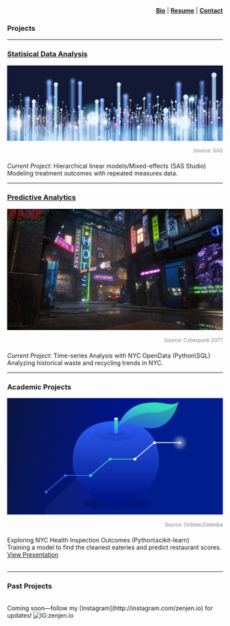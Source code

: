 <p align="right">
  <a href="https://zenjen-devs.github.io/bio"><b>Bio</b></a> |
  <a href="https://zenjen-devs.github.io/pdfs/JenArriaza_Resume.pdf"><b>Resume</b></a> |
    <a href="mailto:jen.arriaza@nyu.edu"><b>Contact</b></a>
  
  </p>


### Projects

---

### [Statisical Data Analysis](/statisticaldataanalysis)

<a href="https://zenjen-devs.github.io/statisticaldataanalysis"><img src="images/dataprofessionals.JPG?raw=true"/></a>
<p align="right"><span style="color:gray; vertical-align: text-top;"><sup>Source: SAS</sup></span></p>
<i>Current Project</i>: Hierarchical linear models/Mixed-effects (SAS Studio)
<br>
Modeling treatment outcomes with repeated measures data.
<br>

---

### [Predictive Analytics](http://example.com/)
<a href="predictiveanalytics.md"><img src="images/civilizationfiction.jpg?raw=true"/></a>
<p align="right"><span style="color:gray; vertical-align: text-top;"><sup>Source: Cyberpunk 2077</sup></span></p>

<i>Current Project</i>: Time-series Analysis with NYC OpenData (Python\SQL)
<br>
Analyzing historical waste and recycling trends in NYC.
<br>

---

<h3> Academic Projects</h3>
<a href="/pdf/sample_presentation.pdf"><img src="images/analytics-apple2.png?raw=true"/></a>
<p align="right"><span style="color:gray;"><sup>Source: Dribble/Zelenika</sup></span></p>

Exploring NYC Health Inspection Outcomes (Python\scikit-learn)
<br>
Training a model to find the cleanest eateries and predict restaurant scores.
<br>
[View Presentation](/pdf/sample_presentation.pdf)
<br>
<br>

---


### Past Projects
<br>
Coming soon—follow my [Instagram](http://instagram.com/zenjen.io) for updates! <img src="https://image.flaticon.com/icons/png/128/174/174855.png" alt="IG:zenjen.io" height="15" width="15" />



<!-- Remove above link if you don't want to attibute -->

